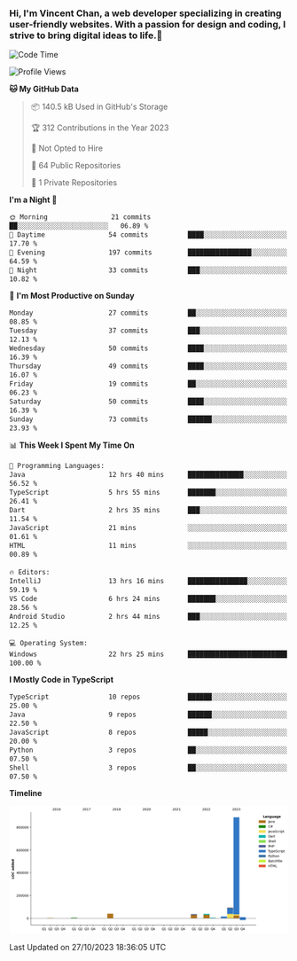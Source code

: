 ### Hi, I'm Vincent Chan, a web developer specializing in creating user-friendly websites. With a passion for design and coding, I strive to bring digital ideas to life.👋

<!--
**hkvincent/hkvincent** is a ✨ _special_ ✨ repository because its `README.md` (this file) appears on your GitHub profile.

Here are some ideas to get you started:

- 🔭 I’m currently working on ...
- 🌱 I’m currently learning ...
- 👯 I’m looking to collaborate on ...
- 🤔 I’m looking for help with ...
- 💬 Ask me about ...
- 📫 How to reach me: ...
- 😄 Pronouns: ...
- ⚡ Fun fact: ...
-->
<!--START_SECTION:waka-->
![Code Time](http://img.shields.io/badge/Code%20Time-568%20hrs%2014%20mins-blue)

![Profile Views](http://img.shields.io/badge/Profile%20Views-0-blue)

**🐱 My GitHub Data** 

> 📦 140.5 kB Used in GitHub's Storage 
 > 
> 🏆 312 Contributions in the Year 2023
 > 
> 🚫 Not Opted to Hire
 > 
> 📜 64 Public Repositories 
 > 
> 🔑 1 Private Repositories 
 > 
**I'm a Night 🦉** 

```text
🌞 Morning                21 commits          ██░░░░░░░░░░░░░░░░░░░░░░░   06.89 % 
🌆 Daytime                54 commits          ████░░░░░░░░░░░░░░░░░░░░░   17.70 % 
🌃 Evening                197 commits         ████████████████░░░░░░░░░   64.59 % 
🌙 Night                  33 commits          ███░░░░░░░░░░░░░░░░░░░░░░   10.82 % 
```
📅 **I'm Most Productive on Sunday** 

```text
Monday                   27 commits          ██░░░░░░░░░░░░░░░░░░░░░░░   08.85 % 
Tuesday                  37 commits          ███░░░░░░░░░░░░░░░░░░░░░░   12.13 % 
Wednesday                50 commits          ████░░░░░░░░░░░░░░░░░░░░░   16.39 % 
Thursday                 49 commits          ████░░░░░░░░░░░░░░░░░░░░░   16.07 % 
Friday                   19 commits          ██░░░░░░░░░░░░░░░░░░░░░░░   06.23 % 
Saturday                 50 commits          ████░░░░░░░░░░░░░░░░░░░░░   16.39 % 
Sunday                   73 commits          ██████░░░░░░░░░░░░░░░░░░░   23.93 % 
```


📊 **This Week I Spent My Time On** 

```text
💬 Programming Languages: 
Java                     12 hrs 40 mins      ██████████████░░░░░░░░░░░   56.52 % 
TypeScript               5 hrs 55 mins       ███████░░░░░░░░░░░░░░░░░░   26.41 % 
Dart                     2 hrs 35 mins       ███░░░░░░░░░░░░░░░░░░░░░░   11.54 % 
JavaScript               21 mins             ░░░░░░░░░░░░░░░░░░░░░░░░░   01.61 % 
HTML                     11 mins             ░░░░░░░░░░░░░░░░░░░░░░░░░   00.89 % 

🔥 Editors: 
IntelliJ                 13 hrs 16 mins      ███████████████░░░░░░░░░░   59.19 % 
VS Code                  6 hrs 24 mins       ███████░░░░░░░░░░░░░░░░░░   28.56 % 
Android Studio           2 hrs 44 mins       ███░░░░░░░░░░░░░░░░░░░░░░   12.25 % 

💻 Operating System: 
Windows                  22 hrs 25 mins      █████████████████████████   100.00 % 
```

**I Mostly Code in TypeScript** 

```text
TypeScript               10 repos            ██████░░░░░░░░░░░░░░░░░░░   25.00 % 
Java                     9 repos             ██████░░░░░░░░░░░░░░░░░░░   22.50 % 
JavaScript               8 repos             █████░░░░░░░░░░░░░░░░░░░░   20.00 % 
Python                   3 repos             ██░░░░░░░░░░░░░░░░░░░░░░░   07.50 % 
Shell                    3 repos             ██░░░░░░░░░░░░░░░░░░░░░░░   07.50 % 
```



**Timeline**

![Lines of Code chart](https://raw.githubusercontent.com/hkvincent/hkvincent/main/assets/bar_graph.png)


 Last Updated on 27/10/2023 18:36:05 UTC
<!--END_SECTION:waka-->
